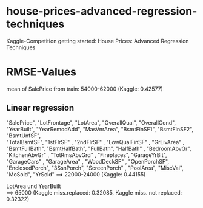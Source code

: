 # house-prices-advanced-regression-techniques
Kaggle-Competition getting started: House Prices: Advanced Regression Techniques


# RMSE-Values
mean of SalePrice from train: 54000-62000 (Kaggle: 0.42577)

## Linear regression
"SalePrice", 
                    "LotFrontage",
                    "LotArea", 
                    "OverallQual", 
                    "OverallCond", 
                    "YearBuilt", 
                    "YearRemodAdd",
                    "MasVnrArea",
                    "BsmtFinSF1",
                    "BsmtFinSF2",
                    "BsmtUnfSF",    
                    "TotalBsmtSF",   "1stFlrSF" ,     "2ndFlrSF"    ,  "LowQualFinSF" , "GrLivArea"   ,  "BsmtFullBath", 
                    "BsmtHalfBath",  "FullBath",      "HalfBath"     , "BedroomAbvGr",  "KitchenAbvGr" , "TotRmsAbvGrd" ,
                    "Fireplaces",    "GarageYrBlt",   "GarageCars"  ,  "GarageArea"   , "WoodDeckSF"   , "OpenPorchSF",  
                    "EnclosedPorch", "3SsnPorch",     "ScreenPorch"  , "PoolArea",
                    "MiscVal", 
                    "MoSold", 
                    "YrSold"
==> 22000-24000 (Kaggle: 0.44155)

LotArea und YearBuilt                    
==> 65000 (Kaggle miss.replaced: 0.32085, Kaggle miss. not replaced: 0.32322)
